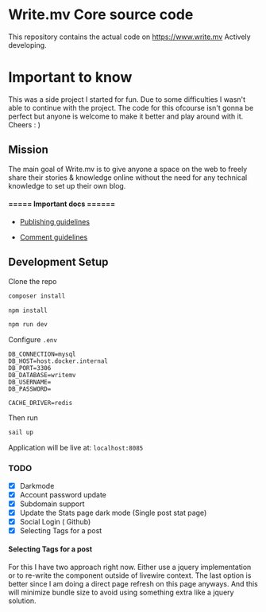 # Write.mv Core source code

This repository contains the actual code on https://www.write.mv
Actively developing.

# Important to know

This was a side project I started for fun. Due to some difficulties I wasn't able to continue with the project. The code for this ofcourse isn't gonna be perfect but anyone is welcome to make it better and play around with it. Cheers : )

## Mission

The main goal of Write.mv is to give anyone a space on the web to freely share their stories & knowledge online without the need for any technical knowledge to set up their own blog. 


#### ===== Important docs ======

- [Publishing guidelines](https://github.com/write-mv/policies/blob/main/PublishingGuideline.md)

- [Comment guidelines](https://github.com/write-mv/policies/blob/main/CommentGuideline.md)


## Development Setup

Clone the repo

```bash
composer install
```

```bash
npm install
```

```bash
npm run dev
```

Configure `.env`

```
DB_CONNECTION=mysql
DB_HOST=host.docker.internal
DB_PORT=3306
DB_DATABASE=writemv
DB_USERNAME=
DB_PASSWORD=

CACHE_DRIVER=redis
```
Then run

```bash
sail up
```

Application will be live at: `localhost:8085`


### TODO

- [x] Darkmode
- [x] Account password update
- [x] Subdomain support
- [x] Update the Stats page dark mode (Single post stat page)
- [x] Social Login ( Github)
- [x] Selecting Tags for a post

#### Selecting Tags for a post

For this I have two approach right now. Either use a jquery implementation or to re-write the component outside of livewire context. The last option is better since I am doing a direct page refresh on this page anyways. And this will minimize bundle size to avoid using something extra like a jquery solution.
